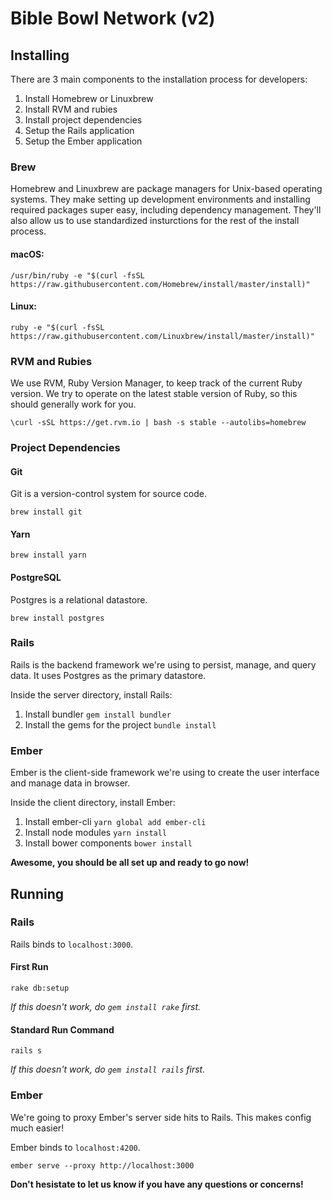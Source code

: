 # Bible Bowl Network (v2)

## Installing

There are 3 main components to the installation process for developers:

1. Install Homebrew or Linuxbrew
2. Install RVM and rubies
3. Install project dependencies
4. Setup the Rails application
5. Setup the Ember application

### Brew

Homebrew and Linuxbrew are package managers for Unix-based operating systems. They make setting up development environments and installing required packages super easy, including dependency management. They'll also allow us to use standardized insturctions for the rest of the install process.

#### macOS:

```
/usr/bin/ruby -e "$(curl -fsSL https://raw.githubusercontent.com/Homebrew/install/master/install)"
```

#### Linux:

```
ruby -e "$(curl -fsSL https://raw.githubusercontent.com/Linuxbrew/install/master/install)"
```

### RVM and Rubies

We use RVM, Ruby Version Manager, to keep track of the current Ruby version. We try to operate on the latest stable version of Ruby, so this should generally work for you.

```
\curl -sSL https://get.rvm.io | bash -s stable --autolibs=homebrew
```

### Project Dependencies

#### Git

Git is a version-control system for source code.

```
brew install git
```

#### Yarn

```
brew install yarn
```

#### PostgreSQL

Postgres is a relational datastore.

```
brew install postgres
```

### Rails

Rails is the backend framework we're using to persist, manage, and query data. It uses Postgres as the primary datastore.

Inside the server directory, install Rails:

1. Install bundler `gem install bundler`
2. Install the gems for the project `bundle install`

### Ember

Ember is the client-side framework we're using to create the user interface and manage data in browser.

Inside the client directory, install Ember:

1. Install ember-cli `yarn global add ember-cli`
2. Install node modules `yarn install`
3. Install bower components `bower install`

**Awesome, you should be all set up and ready to go now!**

## Running

### Rails

Rails binds to `localhost:3000`.

#### First Run

```
rake db:setup
```

*If this doesn't work, do `gem install rake` first.*

#### Standard Run Command

```
rails s
```

*If this doesn't work, do `gem install rails` first.*

### Ember

We're going to proxy Ember's server side hits to Rails. This makes config much easier!

Ember binds to `localhost:4200`.

```
ember serve --proxy http://localhost:3000
```

**Don't hesistate to let us know if you have any questions or concerns!**
